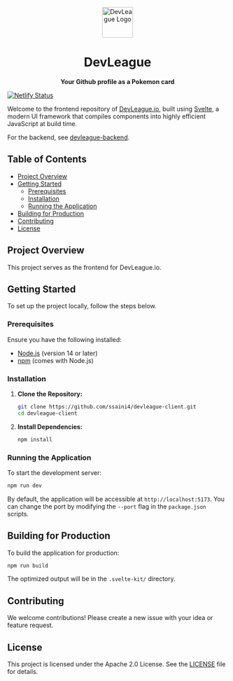 <br /><br />

<p align="center">
<a href="https://devleague.io">
  <img src="https://devleague.io/logo.png" alt="DevLeague Logo" width="70">
</a>
</p>
<h1 align="center"><b>DevLeague</b></h1>
<p align="center"><b>Your Github profile as a Pokemon card</b></p>

[![Netlify Status](https://api.netlify.com/api/v1/badges/96ccbc1c-54ae-42f5-aeed-db20f88bf57a/deploy-status)](https://app.netlify.com/sites/devleagueio/deploys)

Welcome to the frontend repository of [DevLeague.io](https://devleague.io), built using [Svelte](https://svelte.dev/), a modern UI framework that compiles components into highly efficient JavaScript at build time.

For the backend, see [devleague-backend](https://github.com/ssaini4/devleague-backend).

## Table of Contents

- [Project Overview](#project-overview)
- [Getting Started](#getting-started)
  - [Prerequisites](#prerequisites)
  - [Installation](#installation)
  - [Running the Application](#running-the-application)
- [Building for Production](#building-for-production)
- [Contributing](#contributing)
- [License](#license)

## Project Overview

This project serves as the frontend for DevLeague.io.

## Getting Started

To set up the project locally, follow the steps below.

### Prerequisites

Ensure you have the following installed:

- [Node.js](https://nodejs.org/) (version 14 or later)
- [npm](https://www.npmjs.com/) (comes with Node.js)

### Installation

1. **Clone the Repository:**

   ```bash
   git clone https://github.com/ssaini4/devleague-client.git
   cd devleague-client
   ```

2. **Install Dependencies:**

   ```bash
   npm install
   ```

### Running the Application

To start the development server:

```bash
npm run dev
```

By default, the application will be accessible at `http://localhost:5173`. You can change the port by modifying the `--port` flag in the `package.json` scripts.

## Building for Production

To build the application for production:

```bash
npm run build
```

The optimized output will be in the `.svelte-kit/` directory.

## Contributing

We welcome contributions! Please create a new issue with your idea or feature request.

## License

This project is licensed under the Apache 2.0 License. See the [LICENSE](LICENSE) file for details.
